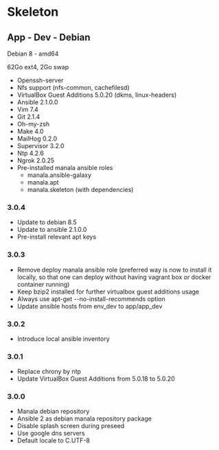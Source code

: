 # Skeleton

## App - Dev - Debian

Debian 8 - amd64

62Go ext4, 2Go swap

* Openssh-server
* Nfs support (nfs-common, cachefilesd)
* VirtualBox Guest Additions 5.0.20 (dkms, linux-headers)
* Ansible 2.1.0.0
* Vim 7.4
* Git 2.1.4
* Oh-my-zsh
* Make 4.0
* MailHog 0.2.0
* Supervisor 3.2.0
* Ntp 4.2.6
* Ngrok 2.0.25
* Pre-installed manala ansible roles
  * manala.ansible-galaxy
  * manala.apt
  * manala.skeleton (with dependencies)

### 3.0.4

* Update to debian 8.5
* Update to ansible 2.1.0.0
* Pre-install relevant apt keys

### 3.0.3

* Remove deploy manala ansible role (preferred way is now to install it locally, so that one can deploy without having vagrant box or docker container running)
* Keep bzip2 installed for further virtualbox guest additions usage
* Always use apt-get --no-install-recommends option
* Update ansible hosts from env_dev to app/app_dev

### 3.0.2

* Introduce local ansible inventory

### 3.0.1

* Replace chrony by ntp
* Update VirtualBox Guest Additions from 5.0.18 to 5.0.20

### 3.0.0

* Manala debian repository
* Ansible 2 as debian manala repository package
* Disable splash screen during preseed
* Use google dns servers
* Default locale to C.UTF-8
